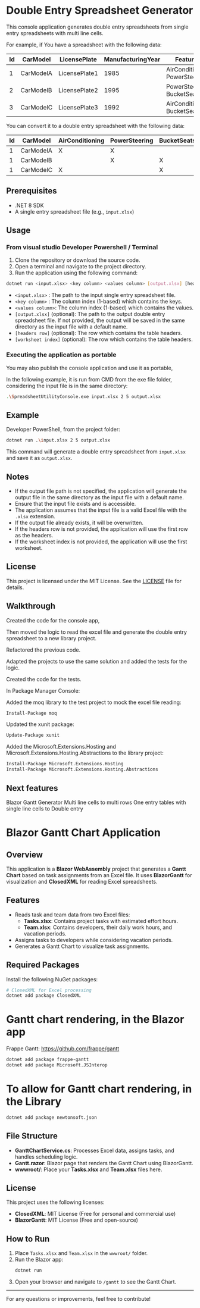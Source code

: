 # Double Entry Spreadsheet Generator

This console application generates double entry spreadsheets from single entry spreadsheets with multi line cells.

For example, if You have a spreadsheet with the following data:

|Id|CarModel|LicensePlate|ManufacturingYear|Features|
|---|---|---|---|---|
|1|CarModelA|LicensePlate1|1985|AirConditioning<br>PowerSteering|
|2|CarModelB|LicensePlate2|1995|PowerSteering<br>BucketSeats|
|3|CarModelC|LicensePlate3|1992|AirConditioning<br>BucketSeats|

You can convert it to a double entry spreadsheet with the following data:

|Id|CarModel|AirConditioning|PowerSteering|BucketSeats|
|---|---|---|---|---|
|1|CarModelA|X|X|
|1|CarModelB||X|X|
|1|CarModelC|X||X|


## Prerequisites

- .NET 8 SDK
- A single entry spreadsheet file (e.g., `input.xlsx`)

## Usage

### From visual studio Developer Powershell / Terminal

1. Clone the repository or download the source code.
2. Open a terminal and navigate to the project directory.
3. Run the application using the following command:

```bash
dotnet run <input.xlsx> <key column> <values column> [output.xlsx] [headers row] [worksheet index]
```

   - `<input.xlsx>`   : The path to the input single entry spreadsheet file.
   - `<key column>`   : The column index (1-based) which contains the keys.
   - `<values column>`: The column index (1-based) which contains the values.
   - `[output.xlsx]` (optional): The path to the output double entry spreadsheet file. If not provided, the output will be saved in the same directory as the input file with a default name.
   - `[headers row]` (optional): The row which contains the table headers.
   - `[worksheet index]` (optional): The row which contains the table headers.

### Executing the application as portable

You may also publish the console application and use it as portable, 

In the following example, it is run from CMD from the exe file folder, considering the input file is in the same directory:
```bash
.\SpreadsheetUtilityConsole.exe input.xlsx 2 5 output.xlsx
```

## Example

Developer PowerShell, from the project folder:
```bash
dotnet run .\input.xlsx 2 5 output.xlsx
```

This command will generate a double entry spreadsheet from `input.xlsx` and save it as `output.xlsx`.

## Notes

- If the output file path is not specified, the application will generate the output file in the same directory as the input file with a default name.
- Ensure that the input file exists and is accessible.
- The application assumes that the input file is a valid Excel file with the `.xlsx` extension.
- If the output file already exists, it will be overwritten.
- If the headers row is not provided, the application will use the first row as the headers.
- If the worksheet index is not provided, the application will use the first worksheet.

## License

This project is licensed under the MIT License. See the [LICENSE](LICENSE.txt) file for details.

## Walkthrough

Created the code for the console app, 

Then moved the logic to read the excel file and generate the double entry spreadsheet to a new library project.

Refactored the previous code.

Adapted the projects to use the same solution and added the tests for the logic.

Created the code for the tests.

In Package Manager Console:

Added the moq library to the test project to mock the excel file reading:
```bash
Install-Package moq
```

Updated the xunit package:
```bash
Update-Package xunit
```

Added the Microsoft.Extensions.Hosting and Microsoft.Extensions.Hosting.Abstractions to the library project:
```bash
Install-Package Microsoft.Extensions.Hosting
Install-Package Microsoft.Extensions.Hosting.Abstractions
```

## Next features
Blazor Gantt Generator
Multi line cells to multi rows
One entry tables with single line cells to Double entry

# Blazor Gantt Chart Application

## Overview
This application is a **Blazor WebAssembly** project that generates a **Gantt Chart** based on task assignments from an Excel file. It uses **BlazorGantt** for visualization and **ClosedXML** for reading Excel spreadsheets.

## Features
- Reads task and team data from two Excel files:
  - **Tasks.xlsx**: Contains project tasks with estimated effort hours.
  - **Team.xlsx**: Contains developers, their daily work hours, and vacation periods.
- Assigns tasks to developers while considering vacation periods.
- Generates a Gantt Chart to visualize task assignments.

## Required Packages
Install the following NuGet packages:
```sh
# ClosedXML for Excel processing
dotnet add package ClosedXML
````
# Gantt chart rendering, in the Blazor app
Frappe Gantt:
https://github.com/frappe/gantt

```bash
dotnet add package frappe-gantt
dotnet add package Microsoft.JSInterop 
```
# To allow for Gantt chart rendering, in the Library
```bash
dotnet add package newtonsoft.json
```


## File Structure
- **GanttChartService.cs**: Processes Excel data, assigns tasks, and handles scheduling logic.
- **Gantt.razor**: Blazor page that renders the Gantt Chart using BlazorGantt.
- **wwwroot/**: Place your **Tasks.xlsx** and **Team.xlsx** files here.

## License
This project uses the following licenses:
- **ClosedXML**: MIT License (Free for personal and commercial use)
- **BlazorGantt**: MIT License (Free and open-source)

## How to Run
1. Place `Tasks.xlsx` and `Team.xlsx` in the `wwwroot/` folder.
2. Run the Blazor app:
   ```sh
   dotnet run
   ```
3. Open your browser and navigate to `/gantt` to see the Gantt Chart.

---
For any questions or improvements, feel free to contribute!




